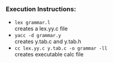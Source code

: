 ### Execution Instructions:

 - ```lex grammar.l```  
creates a lex.yy.c file  
 - ```yacc -d grammar.y```  
creates y.tab.c and y.tab.h  
 - ```cc lex.yy.c y.tab.c -o grammar -ll```  
creates executable calc file

